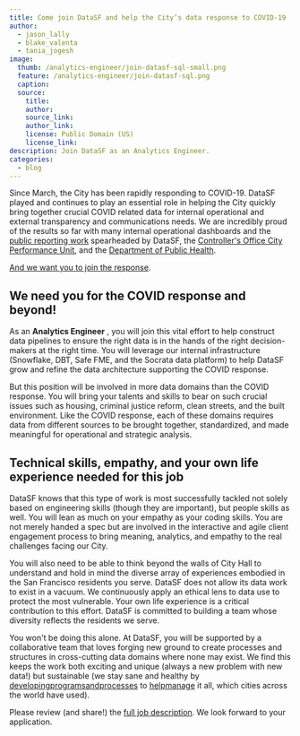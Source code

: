 ```yaml
---
title: Come join DataSF and help the City’s data response to COVID-19
author: 
  - jason_lally
  - blake_valenta
  - tania_jogesh
image:
  thumb: /analytics-engineer/join-datasf-sql-small.png
  feature: /analytics-engineer/join-datasf-sql.png
  caption:
  source:
    title:
    author:
    source_link:
    author_link:
    license: Public Domain (US)
    license_link:
description: Join DataSF as an Analytics Engineer.
categories:
  - blog
---
```


Since March, the City has been rapidly responding to COVID-19. DataSF played and continues to play an essential role in helping the City quickly bring together crucial COVID related data for internal operational and external transparency and communications needs. We are incredibly proud of the results so far with many internal operational dashboards and the [public reporting work](https://datasf.org/covid19) spearheaded by DataSF, the [Controller&#39;s Office City Performance Unit](https://sfcontroller.org/city-performance), and the [Department of Public Health](https://www.sfdph.org/dph/default.asp).

[And we want you to join the response](/join-us/).

## We need you for the COVID response and beyond!

As an **Analytics Engineer** , you will join this vital effort to help construct data pipelines to ensure the right data is in the hands of the right decision-makers at the right time. You will leverage our internal infrastructure (Snowflake, DBT, Safe FME, and the Socrata data platform) to help DataSF grow and refine the data architecture supporting the COVID response.

But this position will be involved in more data domains than the COVID response. You will bring your talents and skills to bear on such crucial issues such as housing, criminal justice reform, clean streets, and the built environment. Like the COVID response, each of these domains requires data from different sources to be brought together, standardized, and made meaningful for operational and strategic analysis.

## Technical skills, empathy, and your own life experience needed for this job

DataSF knows that this type of work is most successfully tackled not solely based on engineering skills (though they are important), but people skills as well. You will lean as much on your empathy as your coding skills. You are not merely handed a spec but are involved in the interactive and agile client engagement process to bring meaning, analytics, and empathy to the real challenges facing our City.

You will also need to be able to think beyond the walls of City Hall to understand and hold in mind the diverse array of experiences embodied in the San Francisco residents you serve. DataSF does not allow its data work to exist in a vacuum. We continuously apply an ethical lens to data use to protect the most vulnerable. Your own life experience is a critical contribution to this effort. DataSF is committed to building a team whose diversity reflects the residents we serve.

You won&#39;t be doing this alone. At DataSF, you will be supported by a collaborative team that loves forging new ground to create processes and structures in cross-cutting data domains where none may exist. We find this keeps the work both exciting and unique (always a new problem with new data!) but sustainable (we stay sane and healthy by [developing](/blog/part-1-datasfs-operating-manual-for-open-data/)[programs](/blog/part-1-how-to-solicit-and-select-data-science-projects/)[and](/blog/4-steps-to-manage-privacy-and-de-identification-for-your-open-data-program/)[processes](/blog/how-to-ensure-quality-data/) to [help](/blog/4-steps-to-manage-security-risks-with-open-data/)[manage](/blog/5-ways-to-scale-mountain-of-data/) it all, which cities across the world have used).

Please review (and share!) the [full job description](/join-us/). We look forward to your application.